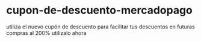 # cupon-de-descuento-mercadopago
utiliza el nuevo cupón de descuento para facilitar tus descuentos en futuras compras al 200% utilízalo ahora
